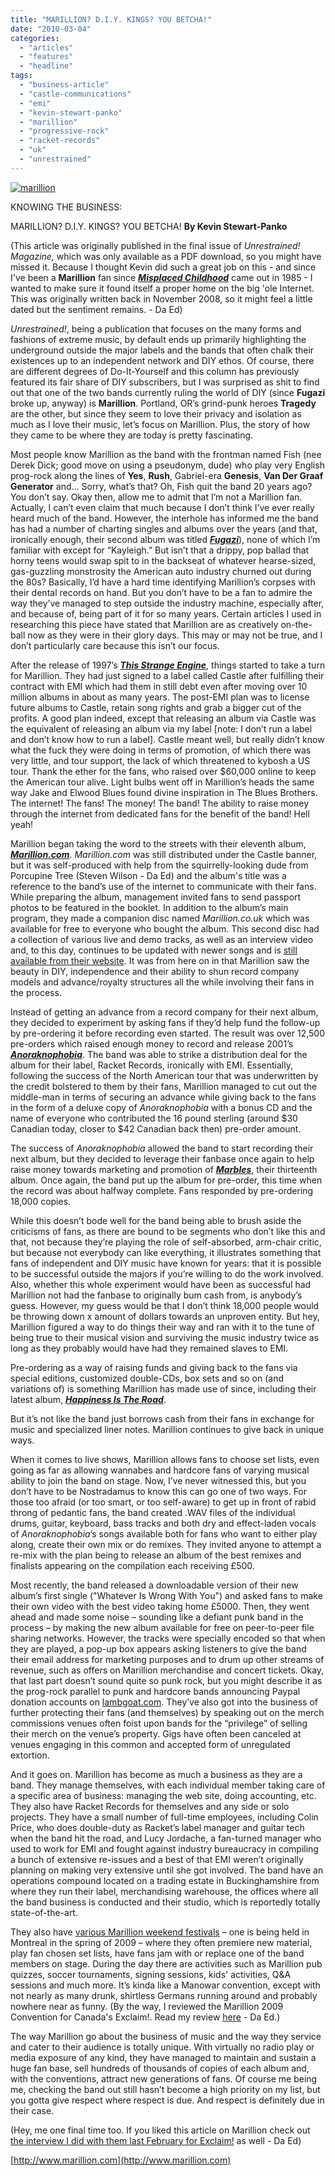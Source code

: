 ```yaml
---
title: "MARILLION? D.I.Y. KINGS? YOU BETCHA!"
date: "2010-03-04"
categories: 
  - "articles"
  - "features"
  - "headline"
tags: 
  - "business-article"
  - "castle-communications"
  - "emi"
  - "kevin-stewart-panko"
  - "marillion"
  - "progressive-rock"
  - "racket-records"
  - "uk"
  - "unrestrained"
---
```


[![marillion](http://www.hellbound.ca/wp-content/uploads/2010/03/marillion.jpg "marillion")](http://www.hellbound.ca/wp-content/uploads/2010/03/marillion.jpg)

KNOWING THE BUSINESS:

MARILLION? D.I.Y. KINGS? YOU BETCHA! **By Kevin Stewart-Panko**

(This article was originally published in the final issue of _Unrestrained! Magazine,_ which was only available as a PDF download, so you might have missed it. Because I thought Kevin did such a great job on this - and since I've been a **Marillion** fan since [_**Misplaced Childhood**_](http://www.marillion.com/music/albums/misplaced.htm) came out in 1985 - I wanted to make sure it found itself a proper home on the big 'ole Internet. This was originally written back in November 2008, so it might feel a little dated but the sentiment remains. - Da Ed)

_Unrestrained!_, being a publication that focuses on the many forms and fashions of extreme music, by default ends up primarily highlighting the underground outside the major labels and the bands that often chalk their existences up to an independent network and DIY ethos. Of course, there are different degrees of Do-It-Yourself and this column has previously featured its fair share of DIY subscribers, but I was surprised as shit to find out that one of the two bands currently ruling the world of DIY (since **Fugazi** broke up, anyway) is **Marillion**. Portland, OR’s grind-punk heroes **Tragedy** are the other, but since they seem to love their privacy and isolation as much as I love their music, let’s focus on Marillion. Plus, the story of how they came to be where they are today is pretty fascinating.

Most people know Marillion as the band with the frontman named Fish (nee Derek Dick; good move on using a pseudonym, dude) who play very English prog-rock along the lines of **Yes**, **Rush**, Gabriel-era **Genesis**, **Van Der Graaf Generator** and… Sorry, what’s that? Oh, Fish quit the band 20 years ago? You don’t say. Okay then, allow me to admit that I’m not a Marillion fan. Actually, I can’t even claim that much because I don’t think I’ve ever really heard much of the band. However, the interhole has informed me the band has had a number of charting singles and albums over the years (and that, ironically enough, their second album was titled **_[Fugazi](http://www.marillion.com/music/albums/fugazi.htm)_**), none of which I’m familiar with except for “Kayleigh.” But isn’t that a drippy, pop ballad that horny teens would swap spit to in the backseat of whatever hearse-sized, gas-guzzling monstrosity the American auto industry churned out during the 80s? Basically, I’d have a hard time identifying Marillion’s corpses with their dental records on hand. But you don’t have to be a fan to admire the way they’ve managed to step outside the industry machine, especially after, and because of, being part of it for so many years. Certain articles I used in researching this piece have stated that Marillion are as creatively on-the-ball now as they were in their glory days. This may or may not be true, and I don’t particularly care because this isn’t our focus.

After the release of 1997’s [_**This Strange Engine**_](http://www.marillion.com/music/albums/tse.htm), things started to take a turn for Marillion. They had just signed to a label called Castle after fulfilling their contract with EMI which had them in still debt even after moving over 10 million albums in about as many years. The post-EMI plan was to license future albums to Castle, retain song rights and grab a bigger cut of the profits. A good plan indeed, except that releasing an album via Castle was the equivalent of releasing an album via my label \[note: I don’t run a label and don’t know how to run a label\]. Castle meant well, but really didn’t know what the fuck they were doing in terms of promotion, of which there was very little, and tour support, the lack of which threatened to kybosh a US tour. Thank the ether for the fans, who raised over $60,000 online to keep the American tour alive. Light bulbs went off in Marillion’s heads the same way Jake and Elwood Blues found divine inspiration in The Blues Brothers. The internet! The fans! The money! The band! The ability to raise money through the internet from dedicated fans for the benefit of the band! Hell yeah!

Marillion began taking the word to the streets with their eleventh album, [_**Marillion.com**_](http://www.marillion.com/music/albums/dotcom.htm). _Marillion.com_ was still distributed under the Castle banner, but it was self-produced with help from the squirrelly-looking dude from Porcupine Tree (Steven Wilson - Da Ed) and the album's title was a reference to the band’s use of the internet to communicate with their fans. While preparing the album, management invited fans to send passport photos to be featured in the booklet. In addition to the album’s main program, they made a companion disc named _Marillion.co.uk_ which was available for free to everyone who bought the album. This second disc had a collection of various live and demo tracks, as well as an interview video and, to this day, continues to be updated with newer songs and is [still available from their website](http://www.marillion.com/listen/index.htm). It was from here on in that Marillion saw the beauty in DIY, independence and their ability to shun record company models and advance/royalty structures all the while involving their fans in the process.

Instead of getting an advance from a record company for their next album, they decided to experiment by asking fans if they’d help fund the follow-up by pre-ordering it before recording even started. The result was over 12,500 pre-orders which raised enough money to record and release 2001’s [_**Anoraknophobia**_](http://www.marillion.com/music/albums/anorak.htm). The band was able to strike a distribution deal for the album for their label, Racket Records, ironically with EMI. Essentially, following the success of the North American tour that was underwritten by the credit bolstered to them by their fans, Marillion managed to cut out the middle-man in terms of securing an advance while giving back to the fans in the form of a deluxe copy of _Anoraknophobia_ with a bonus CD and the name of everyone who contributed the 16 pound sterling (around $30 Canadian today, closer to $42 Canadian back then) pre-order amount.

The success of _Anoraknophobia_ allowed the band to start recording their next album, but they decided to leverage their fanbase once again to help raise money towards marketing and promotion of [**_Marbles_**](http://www.marillion.com/music/albums/marbles.htm), their thirteenth album. Once again, the band put up the album for pre-order, this time when the record was about halfway complete. Fans responded by pre-ordering 18,000 copies.

While this doesn’t bode well for the band being able to brush aside the criticisms of fans, as there are bound to be segments who don’t like this and that, not because they’re playing the role of self-absorbed, arm-chair critic, but because not everybody can like everything, it illustrates something that fans of independent and DIY music have known for years: that it is possible to be successful outside the majors if you’re willing to do the work involved. Also, whether this whole experiment would have been as successful had Marillion not had the fanbase to originally bum cash from, is anybody’s guess. However, my guess would be that I don’t think 18,000 people would be throwing down x amount of dollars towards an unproven entity. But hey, Marillion figured a way to do things their way and ran with it to the tune of being true to their musical vision and surviving the music industry twice as long as they probably would have had they remained slaves to EMI.

Pre-ordering as a way of raising funds and giving back to the fans via special editions, customized double-CDs, box sets and so on (and variations of) is something Marillion has made use of since, including their latest album, [_**Happiness Is The Road**_](http://www.marillion.com/music/albums/hitr.htm).

But it’s not like the band just borrows cash from their fans in exchange for music and specialized liner notes. Marillion continues to give back in unique ways.

When it comes to live shows, Marillion allows fans to choose set lists, even going as far as allowing wannabes and hardcore fans of varying musical ability to join the band on stage. Now, I’ve never witnessed this, but you don’t have to be Nostradamus to know this can go one of two ways. For those too afraid (or too smart, or too self-aware) to get up in front of rabid throng of pedantic fans, the band created .WAV files of the individual drums, guitar, keyboard, bass tracks and both dry and effect-laden vocals of _Anoraknophobia_’s songs available both for fans who want to either play along, create their own mix or do remixes. They invited anyone to attempt a re-mix with the plan being to release an album of the best remixes and finalists appearing on the compilation each receiving £500.

Most recently, the band released a downloadable version of their new album’s first single ("Whatever Is Wrong With You") and asked fans to make their own video with the best video taking home £5000. Then, they went ahead and made some noise – sounding like a defiant punk band in the process – by making the new album available for free on peer-to-peer file sharing networks. However, the tracks were specially encoded so that when they are played, a pop-up box appears asking listeners to give the band their email address for marketing purposes and to drum up other streams of revenue, such as offers on Marillion merchandise and concert tickets. Okay, that last part doesn’t sound quite so punk rock, but you might describe it as the prog-rock parallel to punk and hardcore bands announcing Paypal donation accounts on [lambgoat.com](http://www.lambgoat.com). They’ve also got into the business of further protecting their fans (and themselves) by speaking out on the merch commissions venues often foist upon bands for the “privilege” of selling their merch on the venue’s property. Gigs have often been canceled at venues engaging in this common and accepted form of unregulated extortion.

And it goes on. Marillion has become as much a business as they are a band. They manage themselves, with each individual member taking care of a specific area of business: managing the web site, doing accounting, etc. They also have Racket Records for themselves and any side or solo projects. They have a small number of full-time employees, including Colin Price, who does double-duty as Racket’s label manager and guitar tech when the band hit the road, and Lucy Jordache, a fan-turned manager who used to work for EMI and fought against industry bureaucracy in compiling a bunch of extensive re-issues and a best of that EMI weren’t originally planning on making very extensive until she got involved. The band have an operations compound located on a trading estate in Buckinghamshire from where they run their label, merchandising warehouse, the offices where all the band business is conducted and their studio, which is reportedly totally state-of-the-art.

They also have [various Marillion weekend festivals](http://www.marillionweekend.com/) – one is being held in Montreal in the spring of 2009 – where they often premiere new material, play fan chosen set lists, have fans jam with or replace one of the band members on stage. During the day there are activities such as Marillion pub quizzes, soccer tournaments, signing sessions, kids' activities, Q&A sessions and much more. It’s kinda like a Manowar convention, except with not nearly as many drunk, shirtless Germans running around and probably nowhere near as funny. (By the way, I reviewed the Marillion 2009 Convention for Canada's Exclaim!. Read my review [here](http://www.exclaim.ca/musicreviews/generalreview.aspx?csid2=33&fid1=37728&csid1=132) - Da Ed.)

The way Marillion go about the business of music and the way they service and cater to their audience is totally unique. With virtually no radio play or media exposure of any kind, they have managed to maintain and sustain a huge fan base, sell hundreds of thousands of copies of each album and, with the conventions, attract new generations of fans. Of course me being me, checking the band out still hasn’t become a high priority on my list, but you gotta give respect where respect is due. And respect is definitely due in their case.

(Hey, me one final time too. If you liked this article on Marillion check out [the interview I did with them last February for Exclaim!](http://www.exclaim.ca/articles/multiarticlesub.aspx?csid2=946&fid1=37560&csid1=131) as well - Da Ed)

[http://www.marillion.com](http://www.marillion.com)
